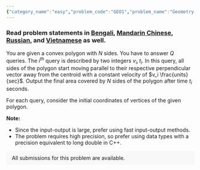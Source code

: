```yaml
---
{"category_name":"easy","problem_code":"GEO1","problem_name":"Geometry 1","problemComponents":{"constraints":"- $1 \\leq T \\leq 250$\n- $3 \\leq N \\leq 10^4$\n- $1 \\leq Q \\leq 10^4$\n- $0 \\leq x_i, y_i \\leq 2 \\cdot 10^6$\n- $1 \\leq v_i, t_i \\leq 10^5$\n- $1 \\leq v_i \\cdot t_i \\leq 10^5$\n- The sum $N$ over all testcases does not exceed $5 \\cdot 10^5$.\n- The sum $Q$ over all testcases does not exceed $5 \\cdot 10^5$.\n- The vertices of polygon are given in counter-clockwise order.\n- The internal angles of the given polygon are greater than $1^{\\circ}$. ","constraintsState":true,"subtasks":"**Subtask #1 (100 points):** original constraints","subtasksState":true,"inputFormat":"- The first line of the input contains a single integer $T$ denoting the number of test cases. The description of $T$ test cases follows.\n- Each testcase contains $N + Q + 1$ lines of input.\n- The first line of each test case contains two space-separated integers $N, Q$.\n- $N$  lines follow. For each valid $i$, the $i^{th}$ of these lines contains two space-separated integers $x_i, y_i$, coordinates of the $i^{th}$ vertex of the polygon.\n- Next $Q$ lines follow. For each valid $i$, the $i^{th}$ of these lines contains two space-separated integers  $v_i, t_i$, description of the $i^{th}$ query.\n","inputFormatState":true,"outputFormat":"For each query, output in a single line the final area covered by $N$ sides of the polygon. \n\nYour answer will be considered correct if its **relative** or **absolute** error does not exceed $10^{-2}$.\n","outputFormatState":true,"sampleTestCases":{"0":{"id":1,"input":"2\n4 1\n1 1\n2 1\n2 2\n1 2\n1 1\n3 2\n1 1\n2 1\n1 2\n1 1\n2 3","output":"9.0000000\n9.7426406\n230.8086578","explanation":"Below are the images for the respective test cases. Inner polygons are the ones at the start and the rays represent the distance traveled by the sides at the given speed in a given time. Outer polygons denote the final ones after the movements of the sides.\n\n**Test case $1$:**\n\n\u003Cimg src=\u0022https://s3.amazonaws.com/codechef_shared/download/Images/DAANISH/i2.png\u0022 width=\u0022450\u0022 height=\u0022378\u0022 /\u003E\n\n**Test case $2$**: $1^{st}$ query\n\n\u003Cimg src=\u0022https://s3.amazonaws.com/codechef_shared/download/Images/DAANISH/i1.png\u0022 width=\u0022450\u0022 height=\u0022378\u0022 /\u003E","isDeleted":false}}},"video_editorial_url":"https://youtu.be/pSKC74iZnrc","languages_supported":{"0":"CPP14","1":"C","2":"JAVA","3":"PYTH 3.6","4":"CPP17","5":"PYTH","6":"PYP3","7":"CS2","8":"ADA","9":"PYPY","10":"TEXT","11":"PAS fpc","12":"NODEJS","13":"RUBY","14":"PHP","15":"GO","16":"HASK","17":"TCL","18":"PERL","19":"SCALA","20":"LUA","21":"kotlin","22":"BASH","23":"JS","24":"LISP sbcl","25":"rust","26":"PAS gpc","27":"BF","28":"CLOJ","29":"R","30":"D","31":"CAML","32":"FORT","33":"ASM","34":"swift","35":"FS","36":"WSPC","37":"LISP clisp","38":"SQL","39":"SCM guile","40":"PERL6","41":"ERL","42":"CLPS","43":"ICK","44":"NICE","45":"PRLG","46":"ICON","47":"COB","48":"SCM chicken","49":"PIKE","50":"SCM qobi","51":"ST","52":"SQLQ","53":"NEM"},"max_timelimit":1.5,"source_sizelimit":50000,"problem_author":"daanish_adm","problem_tester":"","date_added":"14-07-2021","tags":{"0":"aug21","1":"daanish_adm","2":"easy","3":"geometry"},"problem_difficulty_level":"Unavailable","best_tag":"","editorial_url":"https://discuss.codechef.com/problems/GEO1","time":{"view_start_date":1629117000,"submit_start_date":1629117000,"visible_start_date":1629117000,"end_date":1735669800},"is_direct_submittable":false,"problemDiscussURL":"https://discuss.codechef.com/search?q=GEO1","is_proctored":false,"visitedContests":{},"layout":"problem"}
---
```

### Read problem statements in [Bengali](https://www.codechef.com/download/translated/AUG21/bengali/GEO1.pdf), [Mandarin Chinese](https://www.codechef.com/download/translated/AUG21/mandarin/GEO1.pdf), [Russian](https://www.codechef.com/download/translated/AUG21/russian/GEO1.pdf), and [Vietnamese](https://www.codechef.com/download/translated/AUG21/vietnamese/GEO1.pdf) as well.

You are given a convex polygon with $N$ sides. You have to answer $Q$ queries. The $i^{th}$ query is described by two integers $v_i, t_i$. In this query, all sides of the polygon start moving parallel to their respective perpendicular vector away from the centroid with a constant velocity of $v_i \frac{units}{sec}$. Output the final area covered by $N$ sides of the polygon after time $t_i$ seconds. 

For each query,  consider the initial coordinates of vertices of the given polygon.

**Note:** 
- Since the input-output is large, prefer using fast input-output methods.
- The problem requires high precision, so prefer using data types with a precision equivalent to long double in C++.




<aside style='background: #f8f8f8;padding: 10px 15px;'><div>All submissions for this problem are available.</div></aside>